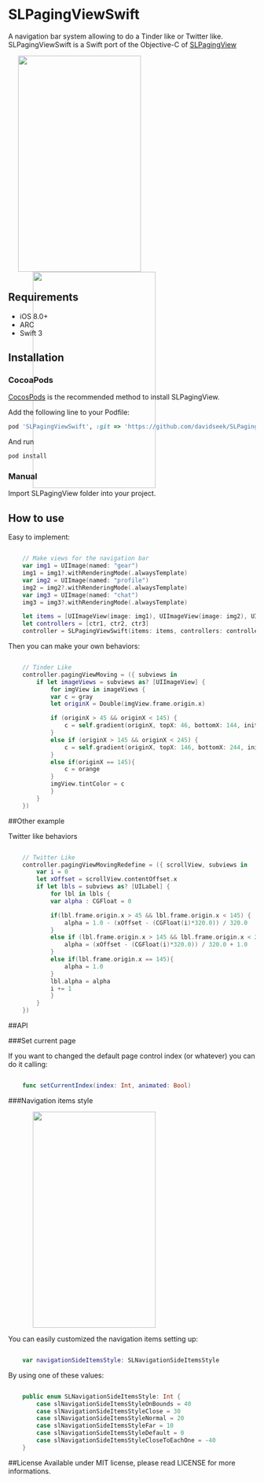 # SLPagingViewSwift

A navigation bar system allowing to do a Tinder like or Twitter like. SLPagingViewSwift is a Swift port of the Objective-C of [SLPagingView](https://github.com/StefanLage/SLPagingView)

<div style="width:100%; height:450px;">
<img src="https://raw.githubusercontent.com/StefanLage/SLPagingView/master/Demos/TinderLike/tinder.gif" align="left" height="440" width="250" style="margin-left:20px;">
<img src="https://raw.githubusercontent.com/StefanLage/SLPagingView/master/Demos/TwitterLike/twitter.gif" algin="right" height="440" width="250" style="margin-left:50px;">
</div>

## Requirements

* iOS 8.0+
* ARC
* Swift 3

## Installation

### CocoaPods

[CocosPods](http://cocosPods.org) is the recommended method to install SLPagingView.

Add the following line to your Podfile:

```ruby
pod 'SLPagingViewSwift', :git => 'https://github.com/davidseek/SLPagingViewSwift-Swift-3.git'
```

And run
```ruby
pod install
```

### Manual

Import SLPagingView folder into your project.


## How to use

Easy to implement:

```swift

	// Make views for the navigation bar
    var img1 = UIImage(named: "gear")
    img1 = img1?.withRenderingMode(.alwaysTemplate)
    var img2 = UIImage(named: "profile")
    img2 = img2?.withRenderingMode(.alwaysTemplate)
    var img3 = UIImage(named: "chat")
    img3 = img3?.withRenderingMode(.alwaysTemplate) 

    let items = [UIImageView(image: img1), UIImageView(image: img2), UIImageView(image: img3)]
    let controllers = [ctr1, ctr2, ctr3]
    controller = SLPagingViewSwift(items: items, controllers: controllers, showPageControl: false)

````

Then you can make your own behaviors:

```swift

	// Tinder Like
    controller.pagingViewMoving = ({ subviews in
        if let imageViews = subviews as? [UIImageView] {
            for imgView in imageViews {
            var c = gray
            let originX = Double(imgView.frame.origin.x)

            if (originX > 45 && originX < 145) {
                c = self.gradient(originX, topX: 46, bottomX: 144, initC: orange, goal: gray)
            }
            else if (originX > 145 && originX < 245) {
                c = self.gradient(originX, topX: 146, bottomX: 244, initC: gray, goal: orange)
            }
            else if(originX == 145){
                c = orange
            }
            imgView.tintColor = c
            }
        }
    })

````

##Other example

Twitter like behaviors

```swift

	// Twitter Like
    controller.pagingViewMovingRedefine = ({ scrollView, subviews in
        var i = 0
        let xOffset = scrollView.contentOffset.x
        if let lbls = subviews as? [UILabel] {
            for lbl in lbls {
            var alpha : CGFloat = 0

            if(lbl.frame.origin.x > 45 && lbl.frame.origin.x < 145) {
                alpha = 1.0 - (xOffset - (CGFloat(i)*320.0)) / 320.0
            }
            else if (lbl.frame.origin.x > 145 && lbl.frame.origin.x < 245) {
                alpha = (xOffset - (CGFloat(i)*320.0)) / 320.0 + 1.0
            }
            else if(lbl.frame.origin.x == 145){
                alpha = 1.0
            }
            lbl.alpha = alpha
            i += 1
            }
        }
    })
````

##API

###Set current page

If you want to changed the default page control index (or whatever) you can do it calling:

```swift

	func setCurrentIndex(index: Int, animated: Bool)
````

###Navigation items style

<img src="https://raw.githubusercontent.com/StefanLage/SLPagingView/master/Demos/TinderLike/navigation_style.gif" height="440" width="250" style="margin-left:50px;">

You can easily customized the navigation items setting up:


```swift

	var navigationSideItemsStyle: SLNavigationSideItemsStyle
````


By using one of these values:


```swift

    public enum SLNavigationSideItemsStyle: Int {
        case slNavigationSideItemsStyleOnBounds = 40
        case slNavigationSideItemsStyleClose = 30
        case slNavigationSideItemsStyleNormal = 20
        case slNavigationSideItemsStyleFar = 10
        case slNavigationSideItemsStyleDefault = 0
        case slNavigationSideItemsStyleCloseToEachOne = -40
    }
````


##License
Available under MIT license, please read LICENSE for more informations.
